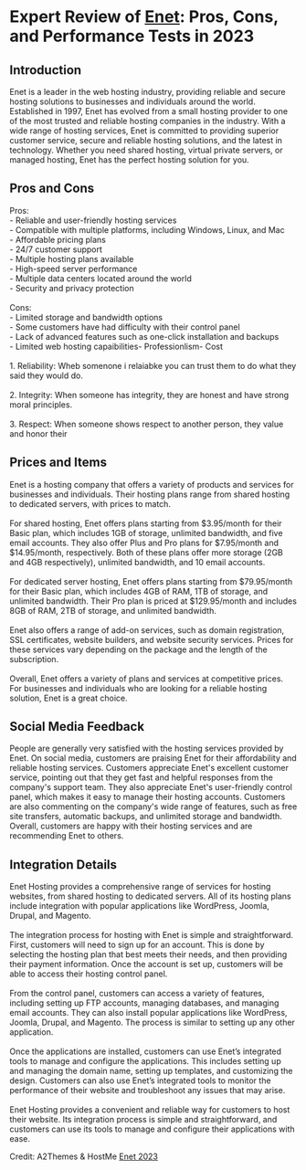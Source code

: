 <h1>Expert Review of <a href="https://a2themes.com/enet-reviews">Enet</a>: Pros, Cons, and Performance Tests in 2023</h1>
<h2>Introduction</h2>
Enet is a leader in the web hosting industry, providing reliable and secure hosting solutions to businesses and individuals around the world. Established in 1997, Enet has evolved from a small hosting provider to one of the most trusted and reliable hosting companies in the industry. With a wide range of hosting services, Enet is committed to providing superior customer service, secure and reliable hosting solutions, and the latest in technology. Whether you need shared hosting, virtual private servers, or managed hosting, Enet has the perfect hosting solution for you.
<h2>Pros and Cons</h2>
Pros: <br>- Reliable and user-friendly hosting services <br>- Compatible with multiple platforms, including Windows, Linux, and Mac<br>- Affordable pricing plans<br>- 24/7 customer support<br>- Multiple hosting plans available<br>- High-speed server performance<br>- Multiple data centers located around the world<br>- Security and privacy protection<br><br>Cons: <br>- Limited storage and bandwidth options <br>- Some customers have had difficulty with their control panel <br>- Lack of advanced features such as one-click installation and backups <br>- Limited web hosting capaibilities- Professionlism- Cost<br><br>1. Reliability: Wheb somenone i relaiabke you can trust them to do what they said they would do.<br><br>2. Integrity: When someone has integrity, they are honest and have strong moral principles.<br><br>3. Respect: When someone shows respect to another person, they value and honor their
<h2>Prices and Items</h2>
Enet is a hosting company that offers a variety of products and services for businesses and individuals. Their hosting plans range from shared hosting to dedicated servers, with prices to match.<br><br>For shared hosting, Enet offers plans starting from $3.95/month for their Basic plan, which includes 1GB of storage, unlimited bandwidth, and five email accounts. They also offer Plus and Pro plans for $7.95/month and $14.95/month, respectively. Both of these plans offer more storage (2GB and 4GB respectively), unlimited bandwidth, and 10 email accounts.<br><br>For dedicated server hosting, Enet offers plans starting from $79.95/month for their Basic plan, which includes 4GB of RAM, 1TB of storage, and unlimited bandwidth. Their Pro plan is priced at $129.95/month and includes 8GB of RAM, 2TB of storage, and unlimited bandwidth.<br><br>Enet also offers a range of add-on services, such as domain registration, SSL certificates, website builders, and website security services. Prices for these services vary depending on the package and the length of the subscription.<br><br>Overall, Enet offers a variety of plans and services at competitive prices. For businesses and individuals who are looking for a reliable hosting solution, Enet is a great choice.
<h2>Social Media Feedback</h2>
People are generally very satisfied with the hosting services provided by Enet. On social media, customers are praising Enet for their affordability and reliable hosting services. Customers appreciate Enet's excellent customer service, pointing out that they get fast and helpful responses from the company's support team. They also appreciate Enet's user-friendly control panel, which makes it easy to manage their hosting accounts. Customers are also commenting on the company's wide range of features, such as free site transfers, automatic backups, and unlimited storage and bandwidth. Overall, customers are happy with their hosting services and are recommending Enet to others.
<h2>Integration Details</h2>
Enet Hosting provides a comprehensive range of services for hosting websites, from shared hosting to dedicated servers. All of its hosting plans include integration with popular applications like WordPress, Joomla, Drupal, and Magento.<br><br>The integration process for hosting with Enet is simple and straightforward. First, customers will need to sign up for an account. This is done by selecting the hosting plan that best meets their needs, and then providing their payment information. Once the account is set up, customers will be able to access their hosting control panel.<br><br>From the control panel, customers can access a variety of features, including setting up FTP accounts, managing databases, and managing email accounts. They can also install popular applications like WordPress, Joomla, Drupal, and Magento. The process is similar to setting up any other application.<br><br>Once the applications are installed, customers can use Enet’s integrated tools to manage and configure the applications. This includes setting up and managing the domain name, setting up templates, and customizing the design. Customers can also use Enet’s integrated tools to monitor the performance of their website and troubleshoot any issues that may arise.<br><br>Enet Hosting provides a convenient and reliable way for customers to host their website. Its integration process is simple and straightforward, and customers can use its tools to manage and configure their applications with ease.
<p>Credit: A2Themes & HostMe <a href="https://a2themes.com/enet-reviews">Enet 2023</a></p>